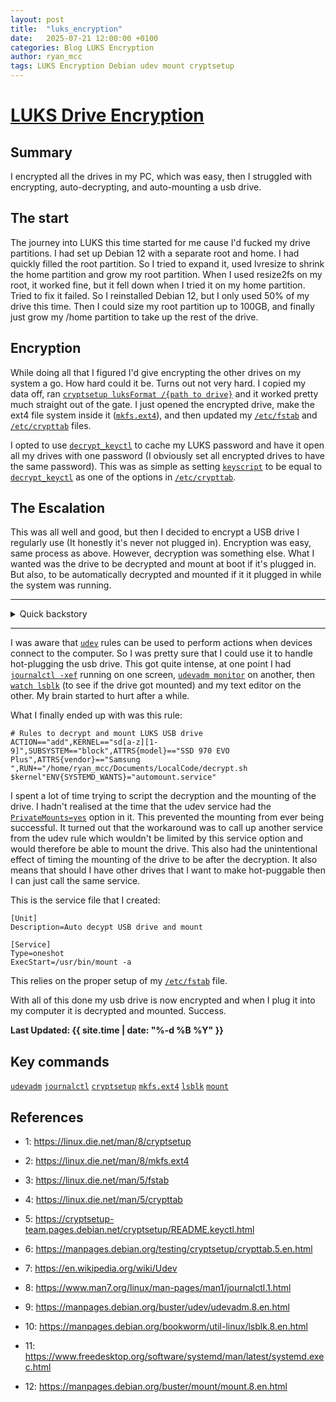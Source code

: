 ```yaml
---
layout: post
title:  "luks_encryption"
date:   2025-07-21 12:00:00 +0100
categories: Blog LUKS Encryption
author: ryan_mcc
tags: LUKS Encryption Debian udev mount cryptsetup 
---
```


# [LUKS Drive Encryption]({{page.url}})

## Summary

I encrypted all the drives in my PC, which was easy, then I struggled with encrypting, auto-decrypting, and auto-mounting a usb drive.

<!--more-->

## The start

The journey into LUKS this time started for me cause I'd fucked my drive partitions.
I had set up Debian 12 with a separate root and home. I had quickly filled the root partition.
So I tried to expand it, used lvresize to shrink the home partition and grow my root partition.
When I used resize2fs on my root, it worked fine, but it fell down when I tried it on my home partition.
Tried to fix it failed. So I reinstalled Debian 12, but I only used 50% of my drive this time.
Then I could size my root partition up to 100GB, and finally just grow my /home partition to take up the rest of the drive.

## Encryption

While doing all that I figured I'd give encrypting the other drives on my system a go. How hard could it be.
Turns out not very hard. I copied my data off, ran [`cryptsetup luksFormat /{path to drive}`][1] and it worked pretty much straight out of the gate.
I just opened the encrypted drive, make the ext4 file system inside it ([`mkfs.ext4`][2]), and then updated my [`/etc/fstab`][3] and [`/etc/crypttab`][4] files.

I opted to use [`decrypt_keyctl`][5] to cache my LUKS password and have it open all my drives with one password (I obviously set all encrypted drives to have the same password).
This was as simple as setting [`keyscript`][6] to be equal to [`decrypt_keyctl`][5] as one of the options in [`/etc/crypttab`][4].

## The Escalation

This was all well and good, but then I decided to encrypt a USB drive I regularly use (It honestly it's never not plugged in).
Encryption was easy, same process as above. However, decryption was something else.
What I wanted was the drive to be decrypted and mount at boot if it's plugged in.
But also, to be automatically decrypted and mounted if it it plugged in while the system was running.

***
<details>
<summary>
Quick backstory


</summary>

I have recently moved to linux from windows, I have used linux a lot, professionally and as a hobby (Rasberry Pi's and such). Linux requires a lot more tinkering than windows, which I prefer, I enjoy the process. Part of this process has involved me fiddling with `udev` rules.
I wanted to get my nintendo switch pro controller to work with my debian install. I got it working in the end, but that leads us back to the main story.


End backstory

</details>

***

I was aware that [`udev`][7] rules can be used to perform actions when devices connect to the computer. So I was pretty sure that I could use it to handle hot-plugging the usb drive. This got quite intense, at one point I had [`journalctl -xef`][8] running on one screen, [`udevadm monitor`][9] on another, then [`watch lsblk`][10] (to see if the drive got mounted) and my text editor on the other. My brain started to hurt after a while.

What I finally ended up with was this rule:

```text
# Rules to decrypt and mount LUKS USB drive
ACTION=="add",KERNEL=="sd[a-z][1-9]",SUBSYSTEM=="block",ATTRS{model}=="SSD 970 EVO Plus",ATTRS{vendor}=="Samsung ",RUN+="/home/ryan_mcc/Documents/LocalCode/decrypt.sh $kernel"ENV{SYSTEMD_WANTS}="automount.service"
```

I spent a lot of time trying to script the decryption and the mounting of the drive. I hadn't realised at the time that the udev service had the [`PrivateMounts=yes`][11] option in it. This prevented the mounting from ever being successful. It turned out that the workaround was to call up another service from the udev rule which wouldn't be limited by this service option and would therefore be able to mount the drive. This also had the unintentional effect of timing the mounting of the drive to be after the decryption. It also means that should I have other drives that I want to make hot-puggable then I can just call the same service.

This is the service file that I created:

```text
[Unit]
Description=Auto decypt USB drive and mount

[Service] 
Type=oneshot
ExecStart=/usr/bin/mount -a
```

This relies on the proper setup of my [`/etc/fstab`][3] file.

With all of this done my usb drive is now encrypted and when I plug it into my computer it is decrypted and mounted. Success. 

**Last Updated: {{ site.time | date: "%-d %B %Y" }}**


## Key commands

[`udevadm`][9]
[`journalctl`][8]
[`cryptsetup`][1]
[`mkfs.ext4`][2]
[`lsblk`][10]
[`mount`][12]

## References

- 1: <https://linux.die.net/man/8/cryptsetup>

[1]: https://linux.die.net/man/8/cryptsetup

- 2: <https://linux.die.net/man/8/mkfs.ext4>

[2]: https://linux.die.net/man/8/mkfs.ext4

- 3: <https://linux.die.net/man/5/fstab>

[3]: https://linux.die.net/man/5/fstab

- 4: <https://linux.die.net/man/5/crypttab>

[4]: https://linux.die.net/man/5/crypttab

- 5: <https://cryptsetup-team.pages.debian.net/cryptsetup/README.keyctl.html>

[5]: https://cryptsetup-team.pages.debian.net/cryptsetup/README.keyctl.html

- 6: <https://manpages.debian.org/testing/cryptsetup/crypttab.5.en.html>

[6]: https://manpages.debian.org/testing/cryptsetup/crypttab.5.en.html

- 7: <https://en.wikipedia.org/wiki/Udev>

[7]: https://en.wikipedia.org/wiki/Udev

- 8: <https://www.man7.org/linux/man-pages/man1/journalctl.1.html>

[8]: https://www.man7.org/linux/man-pages/man1/journalctl.1.html

- 9: <https://manpages.debian.org/buster/udev/udevadm.8.en.html>

[9]: https://manpages.debian.org/buster/udev/udevadm.8.en.html

- 10: <https://manpages.debian.org/bookworm/util-linux/lsblk.8.en.html>

[10]: https://manpages.debian.org/bookworm/util-linux/lsblk.8.en.html

- 11: <https://www.freedesktop.org/software/systemd/man/latest/systemd.exec.html>

[11]: https://www.freedesktop.org/software/systemd/man/latest/systemd.exec.html

- 12: <https://manpages.debian.org/buster/mount/mount.8.en.html>

[12]: https://manpages.debian.org/buster/mount/mount.8.en.html\
